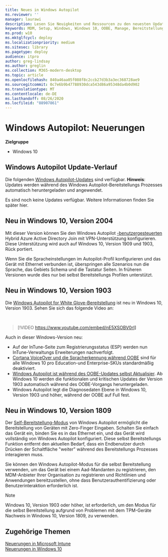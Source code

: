 ```yaml
---
title: Neues in Windows Autopilot
ms.reviewer: ''
manager: laurawi
description: Lesen Sie Neuigkeiten und Ressourcen zu den neuesten Updates und früheren Versionen von Windows Autopilot.
keywords: MDM, Setup, Windows, Windows 10, OOBE, Manage, Bereitstellung, Autopilot, ZTD, Zero-Touchscreen, Partner, msfb, InTune
ms.prod: w10
ms.mktglfcycl: deploy
ms.localizationpriority: medium
ms.sitesec: library
ms.pagetype: deploy
audience: itpro
author: greg-lindsay
ms.author: greglin
ms.collection: M365-modern-desktop
ms.topic: article
ms.openlocfilehash: 840a46aa05f088f8c2ccb27d3b3a3ec368728ae9
ms.sourcegitcommit: 0c7e6b9b47788930dca543d86a95348da4b0d902
ms.translationtype: MT
ms.contentlocale: de-DE
ms.lasthandoff: 08/26/2020
ms.locfileid: "88907861"
---
```

# <a name="windows-autopilot-whats-new"></a>Windows Autopilot: Neuerungen

**Zielgruppe**

-   Windows 10

## <a name="windows-autopilot-update-history"></a>Windows Autopilot Update-Verlauf

Die folgenden [Windows Autopilot-Updates](autopilot-update.md) sind verfügbar. **Hinweis**: Updates werden während des Windows Autopilot-Bereitstellungs Prozesses automatisch heruntergeladen und angewendet. 

Es sind noch keine Updates verfügbar. Weitere Informationen finden Sie später hier.

## <a name="new-in-windows-10-version-2004"></a>Neu in Windows 10, Version 2004

Mit dieser Version können Sie den Windows Autopilot [-benutzergesteuerten](user-driven.md) Hybrid Azure Active Directory Join mit VPN-Unterstützung konfigurieren. Diese Unterstützung wird auch auf Windows 10, Version 1909 und 1903, Rück portiert.

Wenn Sie die Spracheinstellungen im Autopilot-Profil konfigurieren und das Gerät mit Ethernet verbunden ist, überspringen alle Szenarios nun die Sprache, das Gebiets Schema und die Tastatur Seiten. In früheren Versionen wurde dies nur bei selbst Bereitstellungs Profilen unterstützt.

## <a name="new-in-windows-10-version-1903"></a>Neu in Windows 10, Version 1903

Die [Windows Autopilot for White Glove-Bereitstellung](white-glove.md) ist neu in Windows 10, Version 1903. Sehen Sie sich das folgende Video an:

<br>

> [!VIDEO https://www.youtube.com/embed/nE5XSOBV0rI]

Auch in dieser Windows-Version neu:
- Auf der InTune-Seite zum Registrierungsstatus (ESP) werden nun InTune-Verwaltungs Erweiterungen nachverfolgt.
- [Cortana VoiceOver und die Spracherkennung während OOBE](windows-autopilot-scenarios.md#cortana-voiceover-and-speech-recognition-during-oobe) sind für alle Windows 10 pro Education-und Enterprise-SKUs standardmäßig deaktiviert.
- [Windows Autopilot ist während des OOBE-Updates selbst Aktualisier](windows-autopilot-scenarios.md#windows-autopilot-is-self-updating-during-oobe). Ab Windows 10 werden die funktionalen und kritischen Updates der Version 1903 automatisch während des OOBE-Vorgangs heruntergeladen.
- Windows Autopilot legt die Diagnosedaten Ebene in Windows 10, Version 1903 und höher, während der OOBE auf Full fest. 

## <a name="new-in-windows-10-version-1809"></a>Neu in Windows 10, Version 1809

Der [Self-Bereitstellung-Modus](self-deploying.md) von Windows Autopilot ermöglicht die Bereitstellung von Geräten mit Zero-Finger Eingaben. Schalten Sie einfach das Gerät ein, binden Sie es in das Ethernet ein, und das Gerät wird vollständig von Windows Autopilot konfiguriert. Diese selbst Bereitstellungs Funktion entfernt den aktuellen Bedarf, dass ein Endbenutzer durch Drücken der Schaltfläche "weiter" während des Bereitstellungs Prozesses interagieren muss. 

Sie können den Windows Autopilot-Modus für die selbst Bereitstellung verwenden, um das Gerät bei einem Aad-Mandanten zu registrieren, den MDM-Anbieter Ihrer Organisation zu registrieren und Richtlinien und Anwendungen bereitzustellen, ohne dass Benutzerauthentifizierung oder Benutzerinteraktion erforderlich ist. 

>[!NOTE]
>Windows 10, Version 1903 oder höher, ist erforderlich, um den Modus für die selbst Bereitstellung aufgrund von Problemen mit dem TPM-Geräte Nachweis in Windows 10, Version 1809, zu verwenden.

## <a name="related-topics"></a>Zugehörige Themen

[Neuerungen in Microsoft Intune](/intune/whats-new)<br>
[Neuerungen in Windows 10](/windows/whats-new/)
